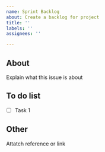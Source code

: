 ```yaml
---
name: Sprint Backlog
about: Create a backlog for project
title: ''
labels: ''
assignees: ''

---
```


## About
Explain what this issue is about

## To do list
- [ ] Task 1

## Other
Attatch reference or link
